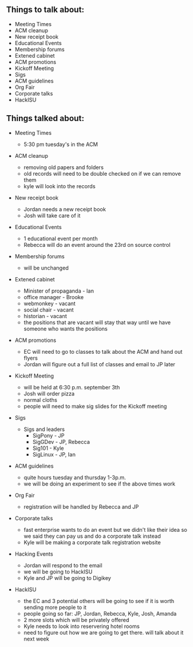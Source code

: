 Things to talk about:
---------------------

- Meeting Times
- ACM cleanup
- New receipt book
- Educational Events
- Membership forums
- Extened cabinet
- ACM promotions
- Kickoff Meeting
- Sigs
- ACM guidelines
- Org Fair
- Corporate talks
- HackISU

Things talked about:
--------------------

- Meeting Times
   - 5:30 pm tuesday's in the ACM

- ACM cleanup
   - removing old papers and folders
   - old records will need to be double checked on if we can remove them
   - kyle will look into the records

- New receipt book
   - Jordan needs a new receipt book
   - Josh will take care of it

- Educational Events
   - 1 educational event per month
   - Rebecca will do an event around the 23rd on source control

- Membership forums
   - will be unchanged

- Extened cabinet
   - Minister of propaganda - Ian
   - office manager - Brooke
   - webmonkey - vacant
   - social chair - vacant
   - historian - vacant
   - the positions that are vacant will stay that way until we have someone who wants the positions

- ACM promotions
   - EC will need to go to classes to talk about the ACM and hand out flyers
   - Jordan will figure out a full list of classes and email to JP later

- Kickoff Meeting
   - will be held at 6:30 p.m. september 3th
   - Josh will order pizza
   - normal cloths
   - people will need to make sig slides for the Kickoff meeting

- Sigs
   - Sigs and leaders
      - SigPony - JP
      - SigGDev - JP, Rebecca
      - Sig101 - Kyle
      - SigLinux - JP, Ian

- ACM guidelines
   - quite hours tuesday and thursday 1-3p.m.
   - we will be doing an experiment to see if the above times work

- Org Fair
   - registration will be handled by Rebecca and JP

- Corporate talks
   - fast enterprise wants to do an event but we didn't like their idea so we said they can pay us and do a corporate talk instead
   - Kyle will be making a corporate talk registration website

- Hacking Events
   - Jordan will respond to the email
   - we will be going to HackISU
   - Kyle and JP will be going to Digikey

- HackISU
   - the EC and 3 potential others will be going to see if it is worth sending more people to it
   - people going so far: JP, Jordan, Rebecca, Kyle, Josh, Amanda
   - 2 more slots which will be privately offered
   - Kyle needs to look into reservering hotel rooms
   - need to figure out how we are going to get there. will talk about it next week
